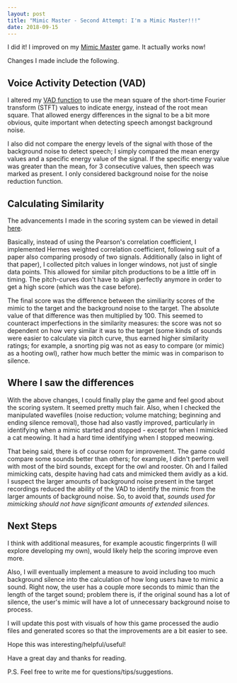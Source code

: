 ```yaml
---
layout: post
title: "Mimic Master - Second Attempt: I'm a Mimic Master!!!"
date: 2018-09-15
---
```


I did it! I improved on my <a href="/2018/08/24/mimic-master-pitchcurve-vs-fingerprint.html">Mimic Master</a> game. It actually works now!

Changes I made include the following.

## Voice Activity Detection (VAD)

I altered my <a href="/2018/09/06/updating-VAD.html">VAD function</a> to use the mean square of the short-time Fourier transform (STFT) values to indicate energy, instead of the root mean square. That allowed energy differences in the signal to be a bit more obvious, quite important when detecting speech amongst background noise. 

I also did not compare the energy levels of the signal with those of the background noise to detect speech; I simply compared the mean energy values and a specific energy value of the signal. If the specific energy value was greater than the mean, for 3 consecutive values, then speech was marked as present. I only considered background noise for the noise reduction function.

## Calculating Similarity

The advancements I made in the scoring system can be viewed in detail <a href="/2018/08/29/comparing-prosody.html">here</a>. 

Basically, instead of using the Pearson's correlation coefficient, I implemented Hermes weighted correlation coefficient, following suit of a paper also comparing prosody of two signals. Additionally (also in light of that paper), I collected pitch values in longer windows, not just of single data points. This allowed for similar pitch productions to be a little off in timing. The pitch-curves don't have to align perfectly anymore in order to get a high score (which was the case before).

The final score was the difference between the similiarity scores of the mimic to the target and the background noise to the target. The absolute value of that difference was then multiplied by 100. This seemed to counteract imperfections in the similarity measures: the score was not so dependent on how very similar it was to the target (some kinds of sounds were easier to calculate via pitch curve, thus earned higher similarity ratings; for example, a snorting pig was not as easy to compare (or mimic) as a hooting owl), rather how much better the mimic was in comparison to silence. 

## Where I saw the differences

With the above changes, I could finally play the game and feel good about the scoring system. It seemed pretty much fair. Also, when I checked the manipulated wavefiles (noise reduction; volume matching; beginning and ending silence removal), those had also vastly improved, particularly in identifying when a mimic started and stopped - except for when I mimicked a cat meowing. It had a hard time identifying when I stopped meowing.

That being said, there is of course room for improvement. The game could compare some sounds better than others; for example, I didn't perform well with most of the bird sounds, except for the owl and rooster. Oh and I failed mimicking cats, despite having had cats and mimicked them avidly as a kid. I suspect the larger amounts of background noise present in the target recordings reduced the ability of the VAD to identify the mimic from the larger amounts of background noise. So, to avoid that, *sounds used for mimicking should not have significant amounts of extended silences.*

## Next Steps

I think with additional measures, for example acoustic fingerprints (I will explore developing my own), would likely help the scoring improve even more.

Also, I will eventually implement a measure to avoid including too much background silence into the calculation of how long users have to mimic a sound. Right now, the user has a couple more seconds to mimic than the length of the target sound; problem there is, if the original sound has a lot of silence, the user's mimic will have a lot of unnecessary background noise to process. 

I will update this post with visuals of how this game processed the audio files and generated scores so that the improvements are a bit easier to see. 

Hope this was interesting/helpful/useful! 

Have a great day and thanks for reading. 

P.S. Feel free to write me for questions/tips/suggestions. 
